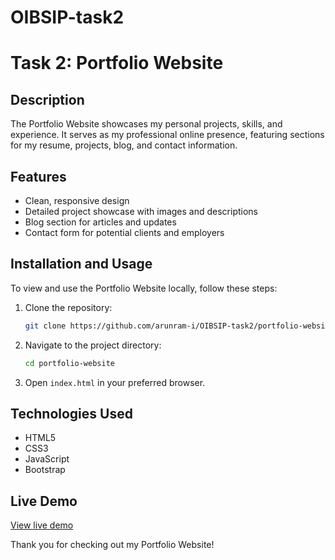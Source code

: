# OIBSIP-task2
# Task 2: Portfolio Website

## Description
The Portfolio Website showcases my personal projects, skills, and experience. It serves as my professional online presence, featuring sections for my resume, projects, blog, and contact information.

## Features
- Clean, responsive design
- Detailed project showcase with images and descriptions
- Blog section for articles and updates
- Contact form for potential clients and employers

## Installation and Usage
To view and use the Portfolio Website locally, follow these steps:

1. Clone the repository:
    ```bash
    git clone https://github.com/arunram-i/OIBSIP-task2/portfolio-website.git
    ```
2. Navigate to the project directory:
    ```bash
    cd portfolio-website
    ```
3. Open `index.html` in your preferred browser.

## Technologies Used
- HTML5
- CSS3
- JavaScript
- Bootstrap

## Live Demo
[View live demo](#)

Thank you for checking out my Portfolio Website!

